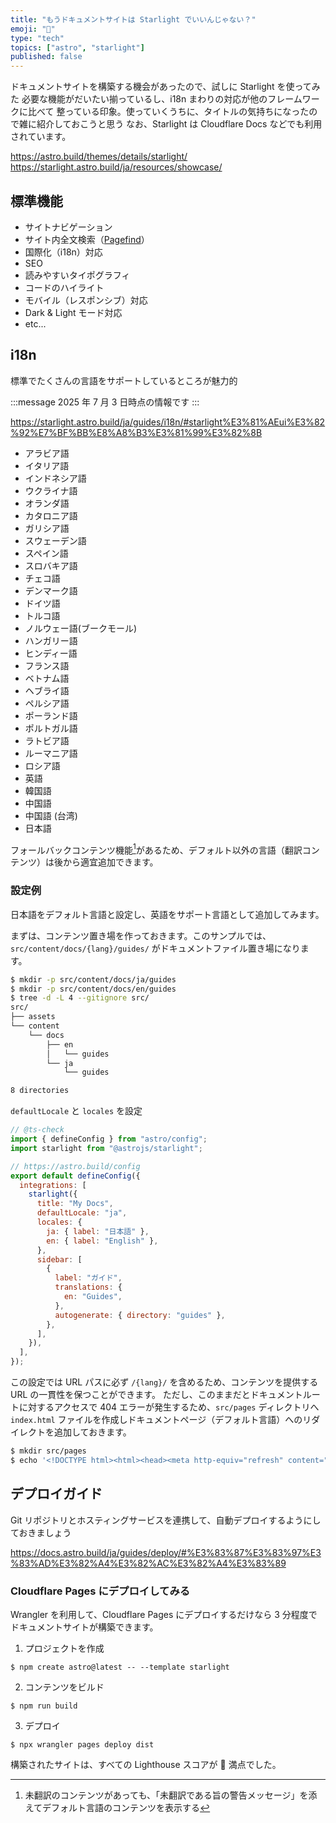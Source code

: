 ```yaml
---
title: "もうドキュメントサイトは Starlight でいいんじゃない？"
emoji: "🌟"
type: "tech"
topics: ["astro", "starlight"]
published: false
---
```


ドキュメントサイトを構築する機会があったので、試しに Starlight を使ってみた
必要な機能がだいたい揃っているし、i18n まわりの対応が他のフレームワークに比べて
整っている印象。使っていくうちに、タイトルの気持ちになったので雑に紹介しておこうと思う
なお、Starlight は Cloudflare Docs などでも利用されています。

https://astro.build/themes/details/starlight/
https://starlight.astro.build/ja/resources/showcase/

## 標準機能

- サイトナビゲーション
- サイト内全文検索（[Pagefind](https://pagefind.app/)）
- 国際化（i18n）対応
- SEO
- 読みやすいタイポグラフィ
- コードのハイライト
- モバイル（レスポンシブ）対応
- Dark & Light モード対応
- etc...

## i18n

標準でたくさんの言語をサポートしているところが魅力的

:::message
2025 年 7 月 3 日時点の情報です
:::

https://starlight.astro.build/ja/guides/i18n/#starlight%E3%81%AEui%E3%82%92%E7%BF%BB%E8%A8%B3%E3%81%99%E3%82%8B

- アラビア語
- イタリア語
- インドネシア語
- ウクライナ語
- オランダ語
- カタロニア語
- ガリシア語
- スウェーデン語
- スペイン語
- スロバキア語
- チェコ語
- デンマーク語
- ドイツ語
- トルコ語
- ノルウェー語(ブークモール)
- ハンガリー語
- ヒンディー語
- フランス語
- ベトナム語
- ヘブライ語
- ペルシア語
- ポーランド語
- ポルトガル語
- ラトビア語
- ルーマニア語
- ロシア語
- 英語
- 韓国語
- 中国語
- 中国語 (台湾)
- 日本語

フォールバックコンテンツ機能[^1]があるため、デフォルト以外の言語（翻訳コンテンツ）は後から適宜追加できます。

[^1]: 未翻訳のコンテンツがあっても、「未翻訳である旨の警告メッセージ」を添えてデフォルト言語のコンテンツを表示する

### 設定例

日本語をデフォルト言語と設定し、英語をサポート言語として追加してみます。

まずは、コンテンツ置き場を作っておきます。このサンプルでは、`src/content/docs/{lang}/guides/` がドキュメントファイル置き場になります。

```sh
$ mkdir -p src/content/docs/ja/guides
$ mkdir -p src/content/docs/en/guides
$ tree -d -L 4 --gitignore src/
src/
├── assets
└── content
    └── docs
        ├── en
        │   └── guides
        └── ja
            └── guides

8 directories
```

`defaultLocale` と `locales` を設定

```js:astro.config.mjs
// @ts-check
import { defineConfig } from "astro/config";
import starlight from "@astrojs/starlight";

// https://astro.build/config
export default defineConfig({
  integrations: [
    starlight({
      title: "My Docs",
      defaultLocale: "ja",
      locales: {
        ja: { label: "日本語" },
        en: { label: "English" },
      },
      sidebar: [
        {
          label: "ガイド",
          translations: {
            en: "Guides",
          },
          autogenerate: { directory: "guides" },
        },
      ],
    }),
  ],
});
```

この設定では URL パスに必ず `/{lang}/` を含めるため、コンテンツを提供する URL の一貫性を保つことができます。
ただし、このままだとドキュメントルートに対するアクセスで 404 エラーが発生するため、`src/pages` ディレクトリへ
`index.html` ファイルを作成しドキュメントページ（デフォルト言語）へのリダイレクトを追加しておきます。

```sh
$ mkdir src/pages
$ echo '<!DOCTYPE html><html><head><meta http-equiv="refresh" content="0;url=/ja/"></head></html>' > src/pages/index.html
```

## デプロイガイド

Git リポジトリとホスティングサービスを連携して、自動デプロイするようにしておきましょう

https://docs.astro.build/ja/guides/deploy/#%E3%83%87%E3%83%97%E3%83%AD%E3%82%A4%E3%82%AC%E3%82%A4%E3%83%89

### Cloudflare Pages にデプロイしてみる

Wrangler を利用して、Cloudflare Pages にデプロイするだけなら
3 分程度でドキュメントサイトが構築できます。

1. プロジェクトを作成

```
$ npm create astro@latest -- --template starlight
```

2. コンテンツをビルド

```
$ npm run build
```

3. デプロイ

```
$ npx wrangler pages deploy dist
```

構築されたサイトは、すべての Lighthouse スコアが 💯 満点でした。
